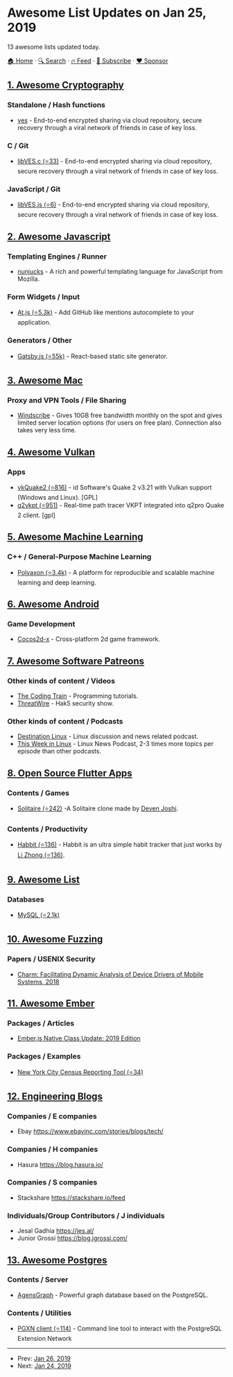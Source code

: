 # Awesome List Updates on Jan 25, 2019

13 awesome lists updated today.

[🏠 Home](/README.md) · [🔍 Search](https://www.trackawesomelist.com/search/) · [🔥 Feed](https://www.trackawesomelist.com/rss.xml) · [📮 Subscribe](https://trackawesomelist.us17.list-manage.com/subscribe?u=d2f0117aa829c83a63ec63c2f&id=36a103854c) · [❤️  Sponsor](https://github.com/sponsors/theowenyoung)



## [1. Awesome Cryptography](/content/sobolevn/awesome-cryptography/README.md)

### Standalone / Hash functions

*   [ves](https://ves.host/docs/ves-util) - End-to-end encrypted sharing via cloud repository, secure recovery through a viral network of friends in case of key loss.

### C / Git

*   [libVES.c (⭐33)](https://github.com/vesvault/libVES.c) - End-to-end encrypted sharing via cloud repository, secure recovery through a viral network of friends in case of key loss.

### JavaScript / Git

*   [libVES.js (⭐6)](https://github.com/vesvault/libVES) - End-to-end encrypted sharing via cloud repository, secure recovery through a viral network of friends in case of key loss.

## [2. Awesome Javascript](/content/sorrycc/awesome-javascript/README.md)

### Templating Engines / Runner

*   [nunjucks](https://mozilla.github.io/nunjucks/) - A rich and powerful templating language for JavaScript from Mozilla.

### Form Widgets / Input

*   [At.js (⭐5.3k)](https://github.com/ichord/At.js) - Add GitHub like mentions autocomplete to your application.

### Generators / Other

*   [Gatsby.js (⭐55k)](https://github.com/gatsbyjs/gatsby) - React-based static site generator.

## [3. Awesome Mac](/content/jaywcjlove/awesome-mac/README.md)

### Proxy and VPN Tools / File Sharing

*   [Windscribe](https://windscribe.com) - Gives 10GB free bandwidth monthly on the spot and gives limited server location options (for users on free plan). Connection also takes very less time.

## [4. Awesome Vulkan](/content/vinjn/awesome-vulkan/README.md)

### Apps

*   [vkQuake2 (⭐816)](https://github.com/kondrak/vkQuake2) - id Software's Quake 2 v3.21 with Vulkan support (Windows and Linux). \[GPL]
*   [q2vkpt (⭐951)](https://github.com/cschied/q2vkpt/) - Real-time path tracer VKPT integrated into q2pro Quake 2 client. \[gpl]

## [5. Awesome Machine Learning](/content/josephmisiti/awesome-machine-learning/README.md)

### C++ / General-Purpose Machine Learning

*   [Polyaxon (⭐3.4k)](https://github.com/polyaxon/polyaxon) - A platform for reproducible and scalable machine learning and deep learning.

## [6. Awesome Android](/content/JStumpp/awesome-android/README.md)

### Game Development

*   [Cocos2d-x](https://cocos2d-x.org/) - Cross-platform 2d game framework.

## [7. Awesome Software Patreons](/content/uraimo/awesome-software-patreons/README.md)

### Other kinds of content / Videos

*   [The Coding Train](https://www.patreon.com/codingtrain) - Programming tutorials.
*   [ThreatWire](https://www.patreon.com/ThreatWire) - Hak5 security show.

### Other kinds of content / Podcasts

*   [Destination Linux](https://www.patreon.com/destinationlinux) - Linux discussion and news related podcast.
*   [This Week in Linux](https://www.patreon.com/tuxdigital) - Linux News Podcast, 2-3 times more topics per episode than other podcasts.

## [8. Open Source Flutter Apps](/content/tortuvshin/open-source-flutter-apps/README.md)

### Contents / Games

*   [Solitaire (⭐242)](https://github.com/deven98/FlutterSolitaire) -A Solitaire clone made by [Deven Joshi](https://github.com/deven98/).

### Contents / Productivity

*   [Habbit (⭐136)](https://github.com/lzyy/habbit) - Habbit is an ultra simple habit tracker that just works by [Li Zhong (⭐136)](https://github.com/lzyy/habbit).

## [9. Awesome List](/content/sindresorhus/awesome/README.md)

### Databases

*   [MySQL (⭐2.1k)](https://github.com/shlomi-noach/awesome-mysql#readme)

## [10. Awesome Fuzzing](/content/cpuu/awesome-fuzzing/README.md)

### Papers / USENIX Security

*   [Charm: Facilitating Dynamic Analysis of Device Drivers of Mobile Systems, 2018](https://www.usenix.org/conference/usenixsecurity18/presentation/talebi)

## [11. Awesome Ember](/content/ember-community-russia/awesome-ember/README.md)

### Packages / Articles

*   [Ember.js Native Class Update: 2019 Edition](https://www.pzuraq.com/emberjs-native-class-update-2019-edition/)

### Packages / Examples

*   [New York City Census Reporting Tool (⭐34)](https://github.com/NYCPlanning/labs-factfinder)

## [12. Engineering Blogs](/content/kilimchoi/engineering-blogs/README.md)

### Companies / E companies

*   Ebay <https://www.ebayinc.com/stories/blogs/tech/>

### Companies / H companies

*   Hasura <https://blog.hasura.io/>

### Companies / S companies

*   Stackshare <https://stackshare.io/feed>

### Individuals/Group Contributors / J individuals

*   Jesal Gadhia <https://jes.al/>
*   Junior Grossi <https://blog.jgrossi.com/>

## [13. Awesome Postgres](/content/dhamaniasad/awesome-postgres/README.md)

### Contents / Server

*   [AgensGraph](https://bitnine.net/) - Powerful graph database based on the PostgreSQL.

### Contents / Utilities

*   [PGXN client (⭐114)](https://github.com/pgxn/pgxnclient) - Command line tool to interact with the PostgreSQL Extension Network

---

- Prev: [Jan 26, 2019](/content/2019/01/26/README.md)
- Next: [Jan 24, 2019](/content/2019/01/24/README.md)